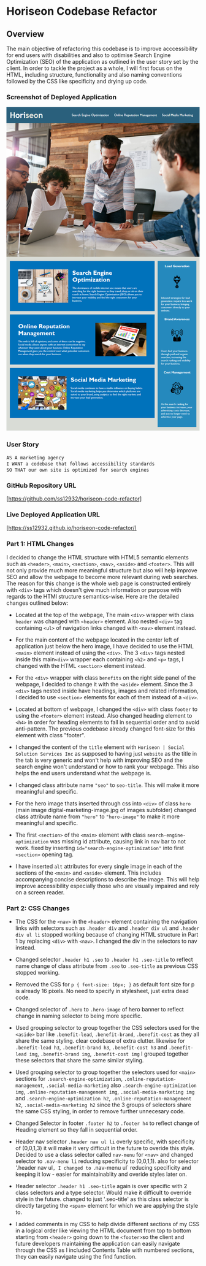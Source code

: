 # Horiseon Codebase Refactor

## Overview

The main objective of refactoring this codebase is to improve acccessibility for end users with disabilities and also to optimise Search Engine Optimization (SEO) of the application as outlined in the user story set by the client. In order to tackle the project as a whole, I will first focus on the HTML, including structure, functionality and also naming conventions followed by the CSS like specificity and drying up code.

### Screenshot of Deployed Application

![Horiseon Application Screenshot](./Assets/images/01-html-css-git-homework-demo.png)

### User Story ###

```
AS A marketing agency
I WANT a codebase that follows accessibility standards
SO THAT our own site is optimized for search engines
```

### GitHub Repository URL

[https://github.com/ss12932/horiseon-code-refactor]

### Live Deployed Application URL

[https://ss12932.github.io/horiseon-code-refactor/]

### Part 1: HTML Changes

I decided to change the HTML structure with HTML5 semantic elements such as `<header>`, `<main>`, `<section>`, `<nav>`, `<aside>` and `<footer>`. This will not only provide much more meaningful structure but also will help improve SEO and allow the webpage to become more relevant during web searches. The reason for this change is the whole web page is constructed entirely with `<div>` tags which doesn't give much information or purpose with regards to the HTMl structure semantics-wise. Here are the detailed changes outlined below:

- Located at the top of the webpage, The main `<div>` wrapper with class `header` was changed with `<header>` element. Also nested `<div>` tag containing `<ul>` of navigation links changed with `<nav>` element instead.

- For the main content of the webpage located in the center left of application just below the hero image, I have decided to use the HTML `<main>` element instead of using the `<div>`. The 3 `<div>` tags nested inside this main`<div>` wrapper each containing `<h2>` and `<p>` tags, I changed with the HTML `<section>` element instead.

- For the `<div>` wrapper with class `benefits` on the right side panel of the webpage, I decided to change it with the `<aside>` element. Since the 3 `<div>` tags nested inside have headings, images and related information, I decided to use `<section>` elements for each of them instead of a `<div>`.

- Located at bottom of webpage, I changed the `<div>` with class `footer` to using the `<footer>` element instead. Also changed heading element to `<h4>` in order for heading elements to fall in sequential order and to avoid anti-pattern. The previous codebase already changed font-size for this element with class "footer".

- I changed the content of the `title` element with `Horiseon | Social Solution Services Inc` as supposed to having just `website` as the title in the tab is very generic and won't help with improving SEO and the search engine won't understand or how to rank your webpage. This also helps the end users understand what the webpage is.

- I changed class attribute name `"seo"` to `seo-title`. This will make it more meaningful and specific.

- For the hero image thats inserted through css into `<div>` of class `hero` (main image digital-marketing-image.jpg of images subfolder) changed class attribute name from `"hero"` to `"hero-image"` to make it more meaningful and specific.

- The first `<section>` of the `<main>` element with class `search-engine-optimization` was missing id attribute, causing link in nav bar to not work. fixed by inserting `id="search-engine-optimization"` into first `<section>` opening tag.

- I have inserted `alt` attributes for every single image in each of the sections of the `<main>` and `<aside>` element. This includes accompanying concise descriptions to describe the image. This will help improve accessibility especially those who are visually impaired and rely on a screen reader.

### Part 2: CSS Changes

- The CSS for the `<nav>` in the `<header>` element containing the navigation links with selectors such as `.header div` and `.header div ul` and `.header div ul li` stopped working because of changing HTML structure in Part 1 by replacing `<div>` with `<nav>`. I changed the div in the selectors to nav instead.

- Changed selector `.header h1 .seo` to `.header h1 .seo-title` to reflect name change of class attribute from `.seo` to `.seo-title` as previous CSS stopped working.

- Removed the CSS for `p { font-size: 16px; }` as default font size for p is already 16 pixels. No need to specify in stylesheet, just extra dead code.

- Changed selector of `.hero` to `.hero-image` of hero banner to reflect change in naming selector to being more specific.

- Used grouping selector to group together the CSS selectors used for the `<aside>` bar like `.benefit-lead`, `.benefit-brand`, `.benefit-cost` as they all share the same styling. clear codebase of extra clutter. likewise for `.benefit-lead h3`, `.benefit-brand h3`, `.benefit-cost h3` and `.benefit-lead img`, `.benefit-brand img`, `.benefit-cost img` I grouped together these selectors that share the same similar styling.

- Used grouping selector to group together the selectors used for `<main>` sections for `.search-engine-optimization`, `.online-reputation-management`, `.social-media-marketing` also `.search-engine-optimization img`, `.online-reputation-management img`, `.social-media-marketing img` and `.search-engine-optimization h2`, `.online-reputation-management h2`, `.social-media-marketing h2` since the 3 groups of selectors share the same CSS styling, in order to remove further unnecesary code.

- Changed Selector in footer `.footer h2` to `.footer h4` to reflect change of Heading element so they fall in sequential order.

- Header nav selector `.header nav ul li` overly specific, with specificity of (0,0,1,3) it will make it very difficult in the future to overide this style. Decided to use a class selector called `nav-menu` for `<nav>` and changed selector to `.nav-menu li` reducing specificity to (0,0,1,1). also for selector '.header nav ul`, I changed to `.nav-menu ul` reducing specificity and keeping it low - easier for maintainablity and overide styles later on.

- Header selector `.header h1 .seo-title` again is over specific with 2 class selectors and a type selector. Would make it difficult to override style in the future. changed to just '.seo-title' as this class selector is directly targeting the `<span>` element for which we are applying the style to.

- I added comments in my CSS to help divide different sections of my CSS in a logical order like viewing the HTML document from top to bottom starting from `<header>` going down to the `<footer>`so the client and future developers maintaining the application can easily navigate through the CSS as I included Contents Table with numbered sections, they can easily navigate using the find function.
